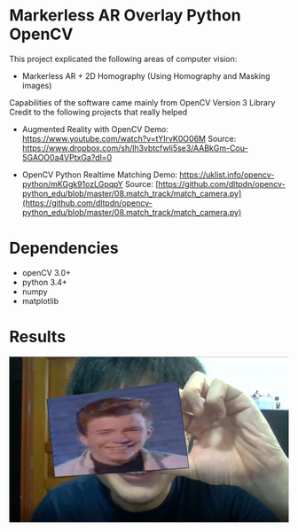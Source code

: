 # Markerless AR Overlay Python OpenCV
This project explicated the following areas of computer vision:
- Markerless AR + 2D Homography (Using Homography and Masking images)

Capabilities of the software came mainly from OpenCV Version 3 Library 
Credit to the following projects that really helped

- Augmented Reality with OpenCV
Demo: https://www.youtube.com/watch?v=tYIrvK0O06M
Source: https://www.dropbox.com/sh/lh3vbtcfwli5se3/AABkGm-Cou-5GAOO0a4VPtxGa?dl=0

- OpenCV Python Realtime Matching
Demo: https://uklist.info/opencv-python/mKGgk91ozLGpqpY
Source: [https://github.com/dltpdn/opencv-python_edu/blob/master/08.match_track/match_camera.py](https://github.com/dltpdn/opencv-python_edu/blob/master/08.match_track/match_camera.py)

# Dependencies
- openCV 3.0+
- python 3.4+
- numpy
- matplotlib

# Results
![](https://github.com/cedishppy/Markerless-AR-Overlay-Python-OpenCV/blob/master/Markerless%20AR%20Overlay/rickroll.JPG)
